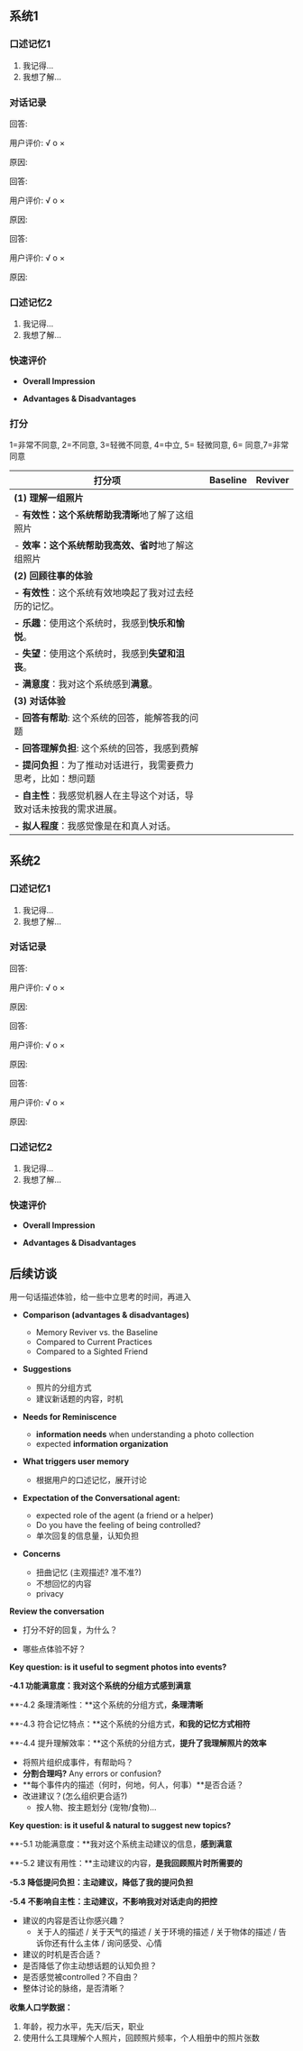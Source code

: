 

## 系统1

### 口述记忆1

1. 我记得...
2. 我想了解...



### 对话记录

回答: 

用户评价: √ o ×

原因: 



回答: 

用户评价: √ o ×

原因: 



回答: 

用户评价: √ o ×

原因: 



### 口述记忆2

1. 我记得...
2. 我想了解...



### 快速评价

- **Overall Impression**



- **Advantages & Disadvantages**



### 打分

1=非常不同意, 2=不同意, 3=轻微不同意, 4=中立, 5= 轻微同意, 6= 同意,7=非常同意

| 打分项                                                       | Baseline | Reviver |
| ------------------------------------------------------------ | -------- | ------- |
| **(1) 理解一组照片**                                         |          |         |
| - **有效性：**这个系统帮助我**清晰**地了解了这组照片         |          |         |
| - **效率：**这个系统帮助我**高效、省时**地了解这组照片       |          |         |
| **(2) 回顾往事的体验**                                       |          |         |
| **- 有效性**：这个系统有效地唤起了我对过去经历的记忆。       |          |         |
| **- 乐趣**：使用这个系统时，我感到**快乐和愉悦**。           |          |         |
| **- 失望**：使用这个系统时，我感到**失望和沮丧**。           |          |         |
| **- 满意度**：我对这个系统感到**满意**。                     |          |         |
| **(3) 对话体验**                                             |          |         |
| **- 回答有帮助**: 这个系统的回答，能解答我的问题             |          |         |
| **- 回答理解负担**: 这个系统的回答，我感到费解               |          |         |
| **- 提问负担**：为了推动对话进行，我需要费力思考，比如：想问题 |          |         |
| **- 自主性**：我感觉机器人在主导这个对话，导致对话未按我的需求进展。 |          |         |
| **- 拟人程度**：我感觉像是在和真人对话。                     |          |         |



## 系统2

### 口述记忆1

1. 我记得...
2. 我想了解...



### 对话记录

回答: 

用户评价: √ o ×

原因: 



回答: 

用户评价: √ o ×

原因: 



回答: 

用户评价: √ o ×

原因: 



### 口述记忆2

1. 我记得...
2. 我想了解...



### 快速评价

- **Overall Impression**



- **Advantages & Disadvantages**



## 后续访谈

用一句话描述体验，给一些中立思考的时间，再进入



- **Comparison (advantages & disadvantages)**
  - Memory Reviver vs. the Baseline
  - Compared to Current Practices
  - Compared to a Sighted Friend

- **Suggestions**
  - 照片的分组方式
  - 建议新话题的内容，时机

- **Needs for Reminiscence**
  - **information needs** when understanding a photo collection
  - expected **information organization**

- **What triggers user memory**
  - 根据用户的口述记忆，展开讨论

- **Expectation of the Conversational agent:** 
  - expected role of the agent (a friend or a helper)
  - Do you have the feeling of being controlled?
  - 单次回复的信息量，认知负担

- **Concerns**
  - 扭曲记忆 (主观描述? 准不准?)
  - 不想回忆的内容
  - privacy



**Review the conversation**

- 打分不好的回复，为什么？

- 哪些点体验不好？



**Key question: is it useful to segment photos into events?**

**-4.1 功能满意度：**我对这个系统的分组方式**感到满意**

**-4.2 条理清晰性：**这个系统的分组方式，**条理清晰**

**-4.3 符合记忆特点：**这个系统的分组方式，**和我的记忆方式相符**

**-4.4 提升理解效率：**这个系统的分组方式，**提升了我理解照片的效率**



- 将照片组织成事件，有帮助吗？
- **分割合理吗?** Any errors or confusion?
- **每个事件内的描述（何时，何地，何人，何事）**是否合适？
- 改进建议？(怎么组织更合适?)
  - 按人物、按主题划分 (宠物/食物)...



**Key question: is it useful & natural to suggest new topics?**

**-5.1 功能满意度：**我对这个系统主动建议的信息，**感到满意**

**-5.2 建议有用性：**主动建议的内容，**是我回顾照片时所需要的**

**-5.3 降低提问负担：**主动建议，降低了我的**提问负担**

**-5.4 不影响自主性：**主动建议，不影响我对**对话走向的把控**



- 建议的内容是否让你感兴趣？
  - 关于人的描述 / 关于天气的描述 / 关于环境的描述 / 关于物体的描述 / 告诉你还有什么主体 / 询问感受、心情
- 建议的时机是否合适？
- 是否降低了你主动想话题的认知负担？
- 是否感觉被controlled？不自由？
- 整体讨论的脉络，是否清晰？



**收集人口学数据：**

1. 年龄，视力水平，先天/后天，职业
2. 使用什么工具理解个人照片，回顾照片频率，个人相册中的照片张数